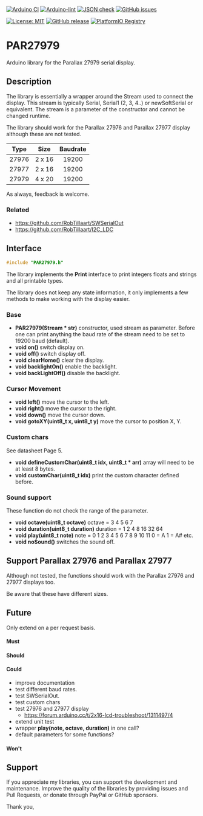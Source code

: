
[![Arduino CI](https://github.com/RobTillaart/PAR27979/workflows/Arduino%20CI/badge.svg)](https://github.com/marketplace/actions/arduino_ci)
[![Arduino-lint](https://github.com/RobTillaart/PAR27979/actions/workflows/arduino-lint.yml/badge.svg)](https://github.com/RobTillaart/PAR27979/actions/workflows/arduino-lint.yml)
[![JSON check](https://github.com/RobTillaart/PAR27979/actions/workflows/jsoncheck.yml/badge.svg)](https://github.com/RobTillaart/PAR27979/actions/workflows/jsoncheck.yml)
[![GitHub issues](https://img.shields.io/github/issues/RobTillaart/PAR27979.svg)](https://github.com/RobTillaart/PAR27979/issues)

[![License: MIT](https://img.shields.io/badge/license-MIT-green.svg)](https://github.com/RobTillaart/PAR27979/blob/master/LICENSE)
[![GitHub release](https://img.shields.io/github/release/RobTillaart/PAR27979.svg?maxAge=3600)](https://github.com/RobTillaart/PAR27979/releases)
[![PlatformIO Registry](https://badges.registry.platformio.org/packages/robtillaart/library/PAR27979.svg)](https://registry.platformio.org/libraries/robtillaart/PAR27979)


# PAR27979

Arduino library for the Parallax 27979 serial display.


## Description

The library is essentially a wrapper around the Stream used to connect the display.
This stream is typically Serial, Serial1 (2, 3, 4..) or newSoftSerial or equivalent.
The stream is a parameter of the constructor and cannot be changed runtime.

The library should work for the Parallax 27976 and Parallax 27977 display 
although these are not tested.

| Type    |   Size   |  Baudrate  |
|:-------:|:--------:|:----------:|
|  27976  |  2 x 16  |    19200   |
|  27977  |  2 x 16  |    19200   |
|  27979  |  4 x 20  |    19200   |

As always, feedback is welcome.

### Related

- https://github.com/RobTillaart/SWSerialOut
- https://github.com/RobTillaart/I2C_LDC


## Interface

```cpp
#include "PAR27979.h"
```

The library implements the **Print** interface to print integers
floats and strings and all printable types.

The library does not keep any state information, it only implements a few
methods to make working with the display easier.


### Base

- **PAR27979(Stream \* str)** constructor, used stream as parameter.
Before one can print anything the baud rate of the stream need to be 
set to 19200 baud (default).
- **void on()** switch display on.
- **void off()** switch display off.
- **void clearHome()** clear the display.
- **void backlightOn()** enable the backlight.
- **void backLightOff()** disable the backlight.


### Cursor Movement

- **void left()** move the cursor to the left.
- **void right()** move the cursor to the right.
- **void down()** move the cursor down.
- **void gotoXY(uint8_t x, uint8_t y)** move the cursor to position X, Y.


### Custom chars

See datasheet Page 5.

- **void defineCustomChar(uint8_t idx, uint8_t \* arr)** array will need to be at least 8 bytes.
- **void customChar(uint8_t idx)** print the custom character defined before.


### Sound support

These function do not check the range of the parameter.

- **void octave(uint8_t octave)** octave = 3 4 5 6 7
- **void duration(uint8_t duration)** duration = 1 2 4 8 16 32 64
- **void play(uint8_t note)** note = 0 1 2 3 4 5 6 7 8 9 10 11   0 = A 1 = A# etc.
- **void noSound()** switches the sound off.


## Support Parallax 27976 and Parallax 27977

Although not tested, the functions should work with the
Parallax 27976 and 27977 displays too.

Be aware that these have different sizes.


## Future

Only extend on a per request basis.

#### Must

#### Should

#### Could

- improve documentation
- test different baud rates.
- test SWSerialOut.
- test custom chars
- test 27976 and 27977 display 
  - https://forum.arduino.cc/t/2x16-lcd-troubleshoot/1311497/4
- extend unit test
- wrapper **play(note, octave, duration)** in one call?
- default parameters for some functions?

#### Won't


## Support

If you appreciate my libraries, you can support the development and maintenance.
Improve the quality of the libraries by providing issues and Pull Requests, or
donate through PayPal or GitHub sponsors.

Thank you,

